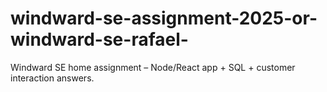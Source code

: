 # windward-se-assignment-2025-or-windward-se-rafael-
Windward SE home assignment – Node/React app + SQL + customer interaction answers.

